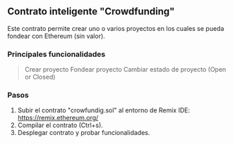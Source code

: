 ## Contrato inteligente "Crowdfunding"

Este contrato permite crear uno o varios proyectos en los cuales se pueda fondear con Ethereum (sin valor). 

### Principales funcionalidades
> Crear proyecto
> Fondear proyecto
> Cambiar estado de proyecto (Open or Closed)

### Pasos

1. Subir el contrato "crowfundig.sol" al entorno de Remix IDE:
    https://remix.ethereum.org/
2. Compilar el contrato (Ctrl+s).
3. Desplegar contrato y probar funcionalidades.

